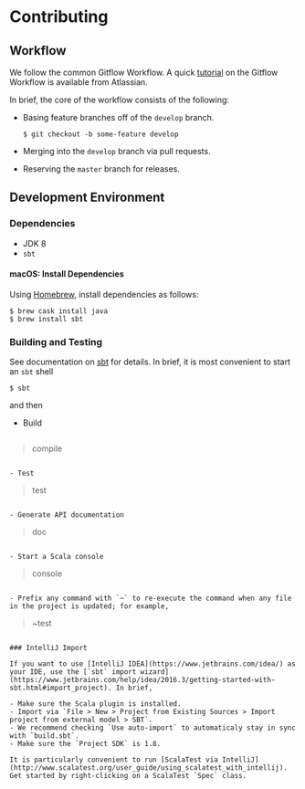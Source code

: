 # Contributing

## Workflow

We follow the common Gitflow Workflow. A quick [tutorial](https://www.atlassian.com/git/tutorials/comparing-workflows#gitflow-workflow) on the Gitflow Workflow is available from Atlassian.

In brief, the core of the workflow consists of the following:

- Basing feature branches off of the `develop` branch.

  ```$ git checkout -b some-feature develop```

- Merging into the `develop` branch via pull requests.
- Reserving the `master` branch for releases.

## Development Environment

### Dependencies

- JDK 8
- `sbt`

#### macOS: Install Dependencies

Using [Homebrew](https://brew.sh/), install dependencies as follows:
```
$ brew cask install java
$ brew install sbt
```

### Building and Testing 

See documentation on [sbt](http://www.scala-sbt.org/) for details. In brief, it is most convenient to start an `sbt` shell
```
$ sbt
```
and then
- Build

  ```
> compile  
```

- Test

  ```
> test
```

- Generate API documentation

  ```
> doc
```

- Start a Scala console

  ```
> console
```  

- Prefix any command with `~` to re-execute the command when any file in the project is updated; for example,

  ```
> ~test  
```

### IntelliJ Import

If you want to use [IntelliJ IDEA](https://www.jetbrains.com/idea/) as your IDE, use the [`sbt` import wizard](https://www.jetbrains.com/help/idea/2016.3/getting-started-with-sbt.html#import_project). In brief,

- Make sure the Scala plugin is installed.
- Import via `File > New > Project from Existing Sources > Import project from external model > SBT`.
- We recommend checking `Use auto-import` to automaticaly stay in sync with `build.sbt`.
- Make sure the `Project SDK` is 1.8.

It is particularly convenient to run [ScalaTest via IntelliJ](http://www.scalatest.org/user_guide/using_scalatest_with_intellij). Get started by right-clicking on a ScalaTest `Spec` class.
